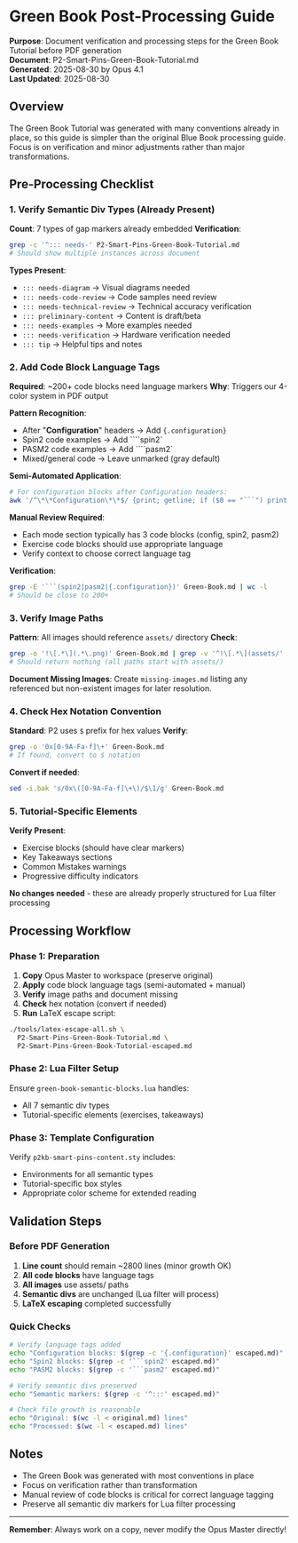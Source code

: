 # Green Book Post-Processing Guide

**Purpose**: Document verification and processing steps for the Green Book Tutorial before PDF generation  
**Document**: P2-Smart-Pins-Green-Book-Tutorial.md  
**Generated**: 2025-08-30 by Opus 4.1  
**Last Updated**: 2025-08-30

## Overview
The Green Book Tutorial was generated with many conventions already in place, so this guide is simpler than the original Blue Book processing guide. Focus is on verification and minor adjustments rather than major transformations.

## Pre-Processing Checklist

### 1. Verify Semantic Div Types (Already Present)
**Count**: 7 types of gap markers already embedded
**Verification**:
```bash
grep -c '^::: needs-' P2-Smart-Pins-Green-Book-Tutorial.md
# Should show multiple instances across document
```

**Types Present**:
- `::: needs-diagram` → Visual diagrams needed
- `::: needs-code-review` → Code samples need review  
- `::: needs-technical-review` → Technical accuracy verification
- `::: preliminary-content` → Content is draft/beta
- `::: needs-examples` → More examples needed
- `::: needs-verification` → Hardware verification needed
- `::: tip` → Helpful tips and notes

### 2. Add Code Block Language Tags
**Required**: ~200+ code blocks need language markers
**Why**: Triggers our 4-color system in PDF output

**Pattern Recognition**:
- After "**Configuration**" headers → Add `{.configuration}`
- Spin2 code examples → Add ````spin2`
- PASM2 code examples → Add ````pasm2`
- Mixed/general code → Leave unmarked (gray default)

**Semi-Automated Application**:
```bash
# For configuration blocks after Configuration headers:
awk '/^\*\*Configuration\*\*$/ {print; getline; if ($0 == "```") print "```{.configuration}"; else print; next} {print}' input.md > output.md
```

**Manual Review Required**: 
- Each mode section typically has 3 code blocks (config, spin2, pasm2)
- Exercise code blocks should use appropriate language
- Verify context to choose correct language tag

**Verification**:
```bash
grep -E '```(spin2|pasm2|{.configuration})' Green-Book.md | wc -l
# Should be close to 200+
```

### 3. Verify Image Paths
**Pattern**: All images should reference `assets/` directory
**Check**:
```bash
grep -o '!\[.*\](.*\.png)' Green-Book.md | grep -v '^!\[.*\](assets/'
# Should return nothing (all paths start with assets/)
```

**Document Missing Images**:
Create `missing-images.md` listing any referenced but non-existent images for later resolution.

### 4. Check Hex Notation Convention
**Standard**: P2 uses `$` prefix for hex values
**Verify**: 
```bash
grep -o '0x[0-9A-Fa-f]\+' Green-Book.md
# If found, convert to $ notation
```

**Convert if needed**:
```bash
sed -i.bak 's/0x\([0-9A-Fa-f]\+\)/$\1/g' Green-Book.md
```

### 5. Tutorial-Specific Elements
**Verify Present**:
- Exercise blocks (should have clear markers)
- Key Takeaways sections
- Common Mistakes warnings
- Progressive difficulty indicators

**No changes needed** - these are already properly structured for Lua filter processing

## Processing Workflow

### Phase 1: Preparation
1. **Copy** Opus Master to workspace (preserve original)
2. **Apply** code block language tags (semi-automated + manual)
3. **Verify** image paths and document missing
4. **Check** hex notation (convert if needed)
5. **Run** LaTeX escape script:
```bash
./tools/latex-escape-all.sh \
  P2-Smart-Pins-Green-Book-Tutorial.md \
  P2-Smart-Pins-Green-Book-Tutorial-escaped.md
```

### Phase 2: Lua Filter Setup
Ensure `green-book-semantic-blocks.lua` handles:
- All 7 semantic div types
- Tutorial-specific elements (exercises, takeaways)

### Phase 3: Template Configuration
Verify `p2kb-smart-pins-content.sty` includes:
- Environments for all semantic types
- Tutorial-specific box styles
- Appropriate color scheme for extended reading

## Validation Steps

### Before PDF Generation
1. **Line count** should remain ~2800 lines (minor growth OK)
2. **All code blocks** have language tags
3. **All images** use assets/ paths
4. **Semantic divs** are unchanged (Lua filter will process)
5. **LaTeX escaping** completed successfully

### Quick Checks
```bash
# Verify language tags added
echo "Configuration blocks: $(grep -c '{.configuration}' escaped.md)"
echo "Spin2 blocks: $(grep -c '```spin2' escaped.md)"  
echo "PASM2 blocks: $(grep -c '```pasm2' escaped.md)"

# Verify semantic divs preserved
echo "Semantic markers: $(grep -c '^:::' escaped.md)"

# Check file growth is reasonable
echo "Original: $(wc -l < original.md) lines"
echo "Processed: $(wc -l < escaped.md) lines"
```

## Notes
- The Green Book was generated with most conventions in place
- Focus on verification rather than transformation
- Manual review of code blocks is critical for correct language tagging
- Preserve all semantic div markers for Lua filter processing

---
**Remember**: Always work on a copy, never modify the Opus Master directly!